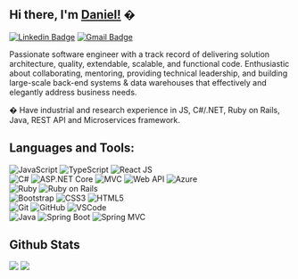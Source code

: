## Hi there, I'm [Daniel!](https://github.com/dannymonge) �

[![Linkedin Badge](https://img.shields.io/badge/-Daniel-blue?style=flat-square&logo=Linkedin&logoColor=white&link=https://www.linkedin.com/in/daniel-monge-a93952221/)](https://www.linkedin.com/in/daniel-monge-a93952221/)
[![Gmail Badge](https://img.shields.io/badge/-danny.monge.dev@gmail.com-c14438?style=flat-square&logo=Gmail&logoColor=white&link=mailto:danny.monge.dev@gmail.com)](mailto:danny.monge.dev@gmail.com) 

Passionate software engineer with a track record of delivering solution architecture, quality, extendable, scalable, and functional code. Enthusiastic about collaborating, mentoring, providing technical leadership, and building large-scale back-end systems & data warehouses that effectively and elegantly address business needs.

� Have industrial and research experience in JS, C#/.NET, Ruby on Rails, Java, REST API and Microservices framework.


## Languages and Tools:
  ![JavaScript](https://img.shields.io/badge/-JavaScript-black?style=flat-square&logo=javascript)
  ![TypeScript](https://img.shields.io/badge/typescript-green?style=flat-square&logo=typescript)
  ![React JS](https://img.shields.io/badge/-ReactJS-black?style=flat-square&logo=react)
 <br>
  ![C#](https://img.shields.io/badge/-C%23-007ACC?style=flat-square&logo=c-sharp)
  ![ASP.NET Core](https://img.shields.io/badge/-ASP.NET_Core-563D7C?style=flat-square&logo=ASP.NET-Core)
  ![MVC](https://img.shields.io/badge/-MVC-007ACC?style=flat-square&logo=MVC)
  ![Web API](https://img.shields.io/badge/-Web_API-007ACC?style=flat-square&logo=Web-API)
  ![Azure](https://img.shields.io/badge/-Azure-007ACC?style=flat-square&logo=Azure)
 <br>
  ![Ruby](https://img.shields.io/badge/ruby-yellow?style=flat-square&logo=ruby)
  ![Ruby on Rails](https://img.shields.io/badge/Ruby_on_Rails-black?style=flat-square&logo=Ruby_on_Rails)
 <br>
  ![Bootstrap](https://img.shields.io/badge/-Bootstrap-563D7C?style=flat-square&logo=bootstrap)
  ![CSS3](https://img.shields.io/badge/-CSS3-1572B6?style=flat-square&logo=css3)
  ![HTML5](https://img.shields.io/badge/-HTML5-E34F26?style=flat-square&logo=html5&logoColor=white)
 <br>
  ![Git](https://img.shields.io/badge/-Git-black?style=flat-square&logo=git)
  ![GitHub](https://img.shields.io/badge/-GitHub-181717?style=flat-square&logo=github)
  ![VSCode](https://img.shields.io/badge/-VS_Code-007ACC?style=flat-square&logo=visual-studio-code)   
  ![Java](https://img.shields.io/badge/java-gray?style=flat-square&logo=java)
  ![Spring Boot](https://img.shields.io/badge/spring_boot-7fff00?style=flat-square&logo=spring_boot)
  ![Spring MVC](https://img.shields.io/badge/Spring_MVC-black?style=flat-square&logo=spring_mvc)

## Github Stats
<img src="https://github-readme-stats.vercel.app/api?username=dannymonge&theme=vue&hide_title=true&hide_border=true&show_icons=true&count_private=true&hide=stars,issues" > <img src="https://github-readme-stats.vercel.app/api/top-langs/?username=dannymonge&layout=compact&theme=vue&hide_title=true&hide_border=true" >

<!--
**dannymonge/dannymonge** is a ✨ _special_ ✨ repository because its `README.md` (this file) appears on your GitHub profile.

Here are some ideas to get you started:

- � I’m currently working on ...
- � I’m currently learning ...
- � I’m looking to collaborate on ...
- � I’m looking for help with ...
- � Ask me about ...
- � How to reach me: ...
- � Pronouns: ...
- ⚡ Fun fact: ...
-->
